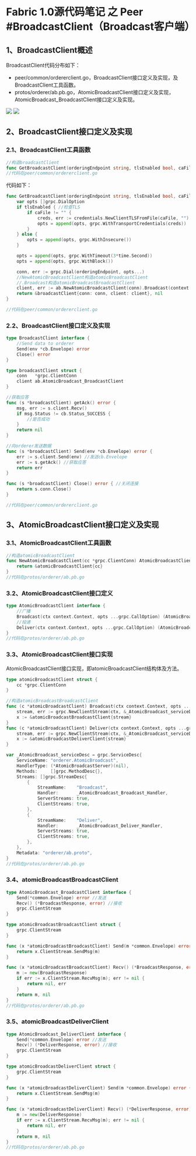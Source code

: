 # Fabric 1.0源代码笔记 之 Peer #BroadcastClient（Broadcast客户端）

## 1、BroadcastClient概述

BroadcastClient代码分布如下：

* peer/common/ordererclient.go，BroadcastClient接口定义及实现，及BroadcastClient工具函数。
* protos/orderer/ab.pb.go，AtomicBroadcastClient接口定义及实现，AtomicBroadcast_BroadcastClient接口定义及实现。

![](orderer_start.png)
![](BroadcastServer_Broadcast.png)

## 2、BroadcastClient接口定义及实现

### 2.1、BroadcastClient工具函数

```go
//构造broadcastClient
func GetBroadcastClient(orderingEndpoint string, tlsEnabled bool, caFile string) (BroadcastClient, error)
//代码在peer/common/ordererclient.go
```

代码如下：

```go
func GetBroadcastClient(orderingEndpoint string, tlsEnabled bool, caFile string) (BroadcastClient, error) {
	var opts []grpc.DialOption
	if tlsEnabled { //检查TLS
		if caFile != "" {
			creds, err := credentials.NewClientTLSFromFile(caFile, "")
			opts = append(opts, grpc.WithTransportCredentials(creds))
		}
	} else {
		opts = append(opts, grpc.WithInsecure())
	}

	opts = append(opts, grpc.WithTimeout(3*time.Second))
	opts = append(opts, grpc.WithBlock())

	conn, err := grpc.Dial(orderingEndpoint, opts...)
	//NewAtomicBroadcastClient构造atomicBroadcastClient
	//.Broadcast构造atomicBroadcastBroadcastClient
	client, err := ab.NewAtomicBroadcastClient(conn).Broadcast(context.TODO())
	return &broadcastClient{conn: conn, client: client}, nil
}

//代码在peer/common/ordererclient.go
```

### 2.2、BroadcastClient接口定义及实现

```go
type BroadcastClient interface {
	//Send data to orderer
	Send(env *cb.Envelope) error
	Close() error
}

type broadcastClient struct {
	conn   *grpc.ClientConn
	client ab.AtomicBroadcast_BroadcastClient
}

//获取应答
func (s *broadcastClient) getAck() error {
	msg, err := s.client.Recv()
	if msg.Status != cb.Status_SUCCESS {
		//是否成功
	}
	return nil
}

//向orderer发送数据
func (s *broadcastClient) Send(env *cb.Envelope) error {
	err := s.client.Send(env) //发送cb.Envelope
	err := s.getAck() //获取应答
	return err
}

func (s *broadcastClient) Close() error { //关闭连接
	return s.conn.Close()
}

//代码在peer/common/ordererclient.go
```

## 3、AtomicBroadcastClient接口定义及实现

### 3.1、AtomicBroadcastClient工具函数

```go
//构造atomicBroadcastClient
func NewAtomicBroadcastClient(cc *grpc.ClientConn) AtomicBroadcastClient {
	return &atomicBroadcastClient{cc}
}
//代码在protos/orderer/ab.pb.go
```

### 3.2、AtomicBroadcastClient接口定义

```go
type AtomicBroadcastClient interface {
	//广播
	Broadcast(ctx context.Context, opts ...grpc.CallOption) (AtomicBroadcast_BroadcastClient, error)
	//投递
	Deliver(ctx context.Context, opts ...grpc.CallOption) (AtomicBroadcast_DeliverClient, error)
}
//代码在protos/orderer/ab.pb.go
```

### 3.3、AtomicBroadcastClient接口实现

AtomicBroadcastClient接口实现，即atomicBroadcastClient结构体及方法。

```go
type atomicBroadcastClient struct {
	cc *grpc.ClientConn
}

//构造atomicBroadcastBroadcastClient
func (c *atomicBroadcastClient) Broadcast(ctx context.Context, opts ...grpc.CallOption) (AtomicBroadcast_BroadcastClient, error) {
	stream, err := grpc.NewClientStream(ctx, &_AtomicBroadcast_serviceDesc.Streams[0], c.cc, "/orderer.AtomicBroadcast/Broadcast", opts...)
	x := &atomicBroadcastBroadcastClient{stream}
}
func (c *atomicBroadcastClient) Deliver(ctx context.Context, opts ...grpc.CallOption) (AtomicBroadcast_DeliverClient, error) {
	stream, err := grpc.NewClientStream(ctx, &_AtomicBroadcast_serviceDesc.Streams[1], c.cc, "/orderer.AtomicBroadcast/Deliver", opts...)
	x := &atomicBroadcastDeliverClient{stream}
}

var _AtomicBroadcast_serviceDesc = grpc.ServiceDesc{
	ServiceName: "orderer.AtomicBroadcast",
	HandlerType: (*AtomicBroadcastServer)(nil),
	Methods:     []grpc.MethodDesc{},
	Streams: []grpc.StreamDesc{
		{
			StreamName:    "Broadcast",
			Handler:       _AtomicBroadcast_Broadcast_Handler,
			ServerStreams: true,
			ClientStreams: true,
		},
		{
			StreamName:    "Deliver",
			Handler:       _AtomicBroadcast_Deliver_Handler,
			ServerStreams: true,
			ClientStreams: true,
		},
	},
	Metadata: "orderer/ab.proto",
}
//代码在protos/orderer/ab.pb.go
```

### 3.4、atomicBroadcastBroadcastClient

```go
type AtomicBroadcast_BroadcastClient interface {
	Send(*common.Envelope) error //发送
	Recv() (*BroadcastResponse, error) //接收
	grpc.ClientStream
}

type atomicBroadcastBroadcastClient struct {
	grpc.ClientStream
}

func (x *atomicBroadcastBroadcastClient) Send(m *common.Envelope) error {
	return x.ClientStream.SendMsg(m)
}

func (x *atomicBroadcastBroadcastClient) Recv() (*BroadcastResponse, error) {
	m := new(BroadcastResponse)
	if err := x.ClientStream.RecvMsg(m); err != nil {
		return nil, err
	}
	return m, nil
}
//代码在protos/orderer/ab.pb.go
```

### 3.5、atomicBroadcastDeliverClient

```go
type AtomicBroadcast_DeliverClient interface {
	Send(*common.Envelope) error //发送
	Recv() (*DeliverResponse, error) //接收
	grpc.ClientStream
}

type atomicBroadcastDeliverClient struct {
	grpc.ClientStream
}

func (x *atomicBroadcastDeliverClient) Send(m *common.Envelope) error {
	return x.ClientStream.SendMsg(m)
}

func (x *atomicBroadcastDeliverClient) Recv() (*DeliverResponse, error) {
	m := new(DeliverResponse)
	if err := x.ClientStream.RecvMsg(m); err != nil {
		return nil, err
	}
	return m, nil
}
//代码在protos/orderer/ab.pb.go
```